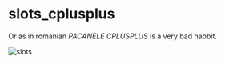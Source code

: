 # slots_cplusplus

Or as in romanian _PACANELE CPLUSPLUS_ is a very bad habbit.

![slots](https://user-images.githubusercontent.com/88328645/203137853-0ee00986-982b-4824-b220-c8936e57362e.png)
